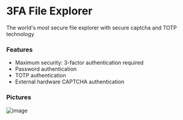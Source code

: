# 3FA File Explorer
The world's most secure file explorer with secure captcha and TOTP technology

### Features
 - Maximum security: 3-factor authentication required
 - Password authentication
 - TOTP authentication
 - External hardware CAPTCHA authentication

### Pictures
![image](https://github.com/user-attachments/assets/a04b71a5-99f8-42fe-9085-088b7c11169d)
